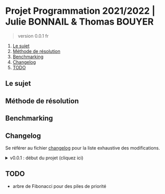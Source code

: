 # Projet Programmation 2021/2022 | Julie BONNAIL & Thomas BOUYER

> version 0.0.1 fr

1. [Le sujet](#le-sujet)
2. [Méthode de résolution](#méthode-de-résolution)
3. [Benchmarking](#benchmarking)
4. [Changelog](#changelog)
5. [TODO](#todo)

## Le sujet

## Méthode de résolution

## Benchmarking

## Changelog

Se référer au fichier [changelog](changelog.md) pour la liste exhaustive des modifications.

<details>
    <summary> v0.0.1 : début du projet (cliquez ici) </summary>

*   push initial (+ une erreur dans le .gitignore...)
*   intégration du tp11 xml-parser-1 : premier test de performances, eta 50s caractère par caractère
*   amélioration des performances de l'algorithme de parsing : diminution du nombre d'appels aux primitives systèmes, augmentation drastique de l'utilisation mémoire
*   écriture d'une librairie de vecteurs (l'object c++)
*   intégration d'une table de hachage en vue d'accélérer l'algorithme de Dijkstra
*   intégration de threads ! mais le temps d'exécution augmente
*   reformat entier : clang-format sur Google avec {IndentWidth: 4, TabWidth: 4, ColumnLimit: 80, AlignEscapedNewlines: Left}

</details>

## TODO

*   arbre de Fibonacci pour des piles de priorité
